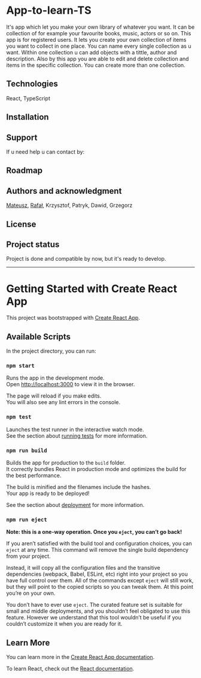 # App-to-learn-TS

It's app which let you make your own library of whatever you want. It can be collection of for example your favourite books, music, actors or so on. This app is for registered users. It lets you create your own collection of items you want to collect in one place. You can name every single collection as u want. Within one collection u can add objects with a tittle, author and description. Also by this app you are able to edit and delete collection and items in the specific collection. You can create more than one collection.

## Technologies

React, TypeScript

## Installation



## Support

If u need help u can contact by: 

## Roadmap



## Authors and acknowledgment

[Mateusz](https://github.com/Reckit075), [Rafał](https://github.com/rwedzony), Krzysztof, Patryk, Dawid, Grzegorz

## License



## Project status

Project is done and compatible by now, but it's ready to develop.
________________________________________

# Getting Started with Create React App

This project was bootstrapped with [Create React App](https://github.com/facebook/create-react-app).

## Available Scripts

In the project directory, you can run:

### `npm start`

Runs the app in the development mode.\
Open [http://localhost:3000](http://localhost:3000) to view it in the browser.

The page will reload if you make edits.\
You will also see any lint errors in the console.

### `npm test`

Launches the test runner in the interactive watch mode.\
See the section about [running tests](https://facebook.github.io/create-react-app/docs/running-tests) for more information.

### `npm run build`

Builds the app for production to the `build` folder.\
It correctly bundles React in production mode and optimizes the build for the best performance.

The build is minified and the filenames include the hashes.\
Your app is ready to be deployed!

See the section about [deployment](https://facebook.github.io/create-react-app/docs/deployment) for more information.

### `npm run eject`

**Note: this is a one-way operation. Once you `eject`, you can’t go back!**

If you aren’t satisfied with the build tool and configuration choices, you can `eject` at any time. This command will remove the single build dependency from your project.

Instead, it will copy all the configuration files and the transitive dependencies (webpack, Babel, ESLint, etc) right into your project so you have full control over them. All of the commands except `eject` will still work, but they will point to the copied scripts so you can tweak them. At this point you’re on your own.

You don’t have to ever use `eject`. The curated feature set is suitable for small and middle deployments, and you shouldn’t feel obligated to use this feature. However we understand that this tool wouldn’t be useful if you couldn’t customize it when you are ready for it.

## Learn More

You can learn more in the [Create React App documentation](https://facebook.github.io/create-react-app/docs/getting-started).

To learn React, check out the [React documentation](https://reactjs.org/).
